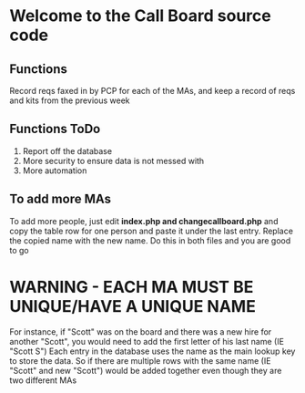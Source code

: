 # Welcome to the Call Board source code

## Functions
Record reqs faxed in by PCP for each of the MAs, and keep a record of reqs and kits from the previous week
## Functions ToDo
1. Report off the database
2. More security to ensure data is not messed with
3. More automation

## To add more MAs
To add more people, just edit **index.php and changecallboard.php** and copy the table row for one person and paste it under the last entry. Replace the copied name with the new name. Do this in both files and you are good to go
# WARNING - EACH MA MUST BE UNIQUE/HAVE A UNIQUE NAME
For instance, if "Scott" was on the board and there was a new hire for another "Scott", you would need to add the first letter of his last name (IE "Scott S")
Each entry in the database uses the name as the main lookup key to store the data. So if there are multiple rows with the same name (IE "Scott" and new "Scott") would be added together even though they are two different MAs
